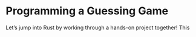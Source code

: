 # Programming a Guessing Game

Let’s jump into Rust by working through a hands-on project together! This